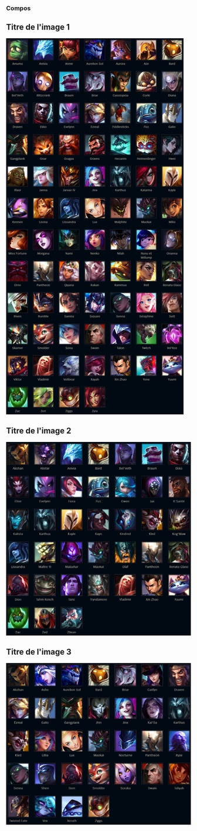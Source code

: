 ### Compos

 <div width="100">
    <h2>Titre de l'image 1</h2>
    <img src="resources/harmonie/ultime.JPG" alt="Description de l'image 1">
</div>

<div width="200">
    <h2>Titre de l'image 2</h2>
    <img src="resources/harmonie/mort.JPG" alt="Description de l'image 2">
</div>

<div width="200">
    <h2>Titre de l'image 3</h2>
    <img src="resources/harmonie/global.JPG" alt="Description de l'image 3">
</div>
